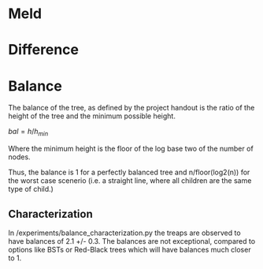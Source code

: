 




# Meld

# Difference

# Balance
The balance of the tree, as defined by the project handout is the ratio of the height of the tree and the minimum possible height.

$bal = h/h_{min}$

Where the minimum height is the floor of the log base two of the number of nodes.

Thus, the balance is 1 for a perfectly balanced tree and n/floor(log2(n)) for the worst case scenerio (i.e. a straight line, where all children are the same type of child.)

## Characterization
In /experiments/balance_characterization.py the treaps are observed to have balances of 2.1 +/- 0.3.
The balances are not exceptional, compared to options like BSTs or Red-Black trees which will have balances much closer to 1.